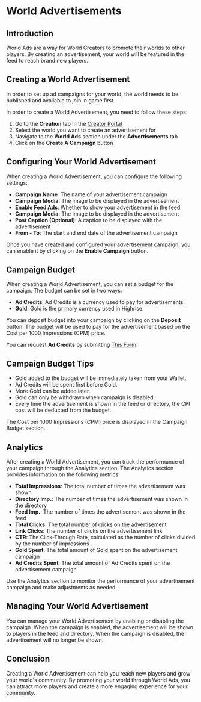 # World Advertisements

## Introduction

World Ads are a way for World Creators to promote their worlds to other players. By creating an advertisement, your world will be featured in the feed to reach brand new players.

## Creating a World Advertisement

<Note type="warning">
In order to set up ad campaigns for your world, the world needs to be published and available to join in game first.
</Note>

In order to create a World Advertisement, you need to follow these steps:

1. Go to the **Creation** tab in the [Creator Portal](https://create.highrise.game/)
2. Select the world you want to create an advertisement for
3. Navigate to the **World Ads** section under the **Advertisements** tab
4. Click on the **Create A Campaign** button

## Configuring Your World Advertisement

When creating a World Advertisement, you can configure the following settings:

- **Campaign Name**: The name of your advertisement campaign
- **Campaign Media**: The image to be displayed in the advertisement
- **Enable Feed Ads**: Whether to show your advertisement in the feed
- **Campaign Media**: The image to be displayed in the advertisement
- **Post Caption (Optional)**: A caption to be displayed with the advertisement
- **From - To**: The start and end date of the advertisement campaign

Once you have created and configured your advertisement campaign, you can enable it by clicking on the **Enable Campaign** button.

## Campaign Budget

When creating a World Advertisement, you can set a budget for the campaign. The budget can be set in two ways:

- **Ad Credits**: Ad Credits is a currency used to pay for advertisements.
- **Gold**: Gold is the primary currency used in Highrise.

You can deposit budget into your campaign by clicking on the **Deposit** button. The budget will be used to pay for the advertisement based on the Cost per 1000 Impressions (CPM) price.

You can request **Ad Credits** by submitting [This Form](https://docs.google.com/forms/d/e/1FAIpQLSexevtWJ2Ydh6L1EzBrrIpXoxT6zRRVg7gPXWAIJQS02Tm1eQ/viewform?usp=sf_link).

## Campaign Budget Tips

- Gold added to the budget will be immediately taken from your Wallet.
- Ad Credits will be spent first before Gold.
- More Gold can be added later.
- Gold can only be withdrawn when campaign is disabled.
- Every time the advertisement is shown in the feed or directory, the CPI cost will be deducted from the budget.

<Note type="info">
The Cost per 1000 Impressions (CPM) price is displayed in the Campaign Budget section.
</Note>

## Analytics

After creating a World Advertisement, you can track the performance of your campaign through the Analytics section. The Analytics section provides information on the following metrics:

- **Total Impressions**: The total number of times the advertisement was shown
- **Directory Imp.**: The number of times the advertisement was shown in the directory
- **Feed Imp.**: The number of times the advertisement was shown in the feed
- **Total Clicks**: The total number of clicks on the advertisement
- **Link Clicks**: The number of clicks on the advertisement link
- **CTR**: The Click-Through Rate, calculated as the number of clicks divided by the number of impressions
- **Gold Spent**: The total amount of Gold spent on the advertisement campaign
- **Ad Credits Spent**: The total amount of Ad Credits spent on the advertisement campaign

Use the Analytics section to monitor the performance of your advertisement campaign and make adjustments as needed.

## Managing Your World Advertisement

You can manage your World Advertisement by enabling or disabling the campaign. When the campaign is enabled, the advertisement will be shown to players in the feed and directory. When the campaign is disabled, the advertisement will no longer be shown.

## Conclusion

Creating a World Advertisement can help you reach new players and grow your world's community. By promoting your world through World Ads, you can attract more players and create a more engaging experience for your community.